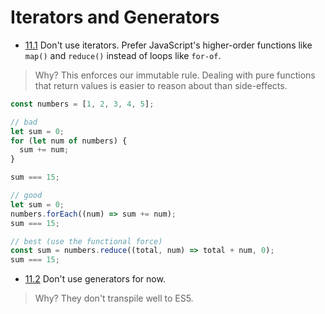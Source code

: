 # Iterators and Generators

- [11.1](#11.1) <a name='11.1'></a> Don't use iterators. Prefer JavaScript's higher-order functions like `map()` and `reduce()` instead of loops like `for-of`.

> Why? This enforces our immutable rule. Dealing with pure functions that return values is easier to reason about than side-effects.

```javascript
const numbers = [1, 2, 3, 4, 5];

// bad
let sum = 0;
for (let num of numbers) {
  sum += num;
}

sum === 15;

// good
let sum = 0;
numbers.forEach((num) => sum += num);
sum === 15;

// best (use the functional force)
const sum = numbers.reduce((total, num) => total + num, 0);
sum === 15;
```


- [11.2](#11.2) <a name='11.2'></a> Don't use generators for now.

> Why? They don't transpile well to ES5.
